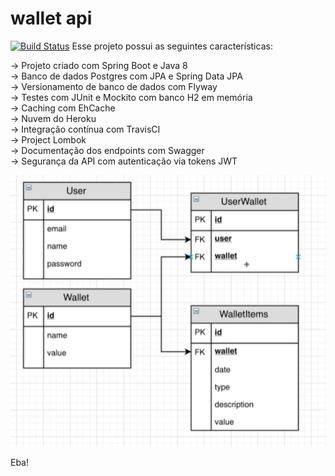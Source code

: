 # wallet api 
[![Build Status](https://travis-ci.org/michelzarpe/wallet.svg?branch=master)](https://travis-ci.org/michelzarpe/wallet)
Esse projeto possui as seguintes características:

-> Projeto criado com Spring Boot e Java 8  
-> Banco de dados Postgres com JPA e Spring Data JPA  
-> Versionamento de banco de dados com Flyway  
-> Testes com JUnit e Mockito com banco H2 em memória  
-> Caching com EhCache  
-> Nuvem do Heroku  
-> Integração contínua com TravisCI    
-> Project Lombok  
-> Documentação dos endpoints com Swagger  
-> Segurança da API com autenticação via tokens JWT  

![Screenshot](1.png)


Eba!
